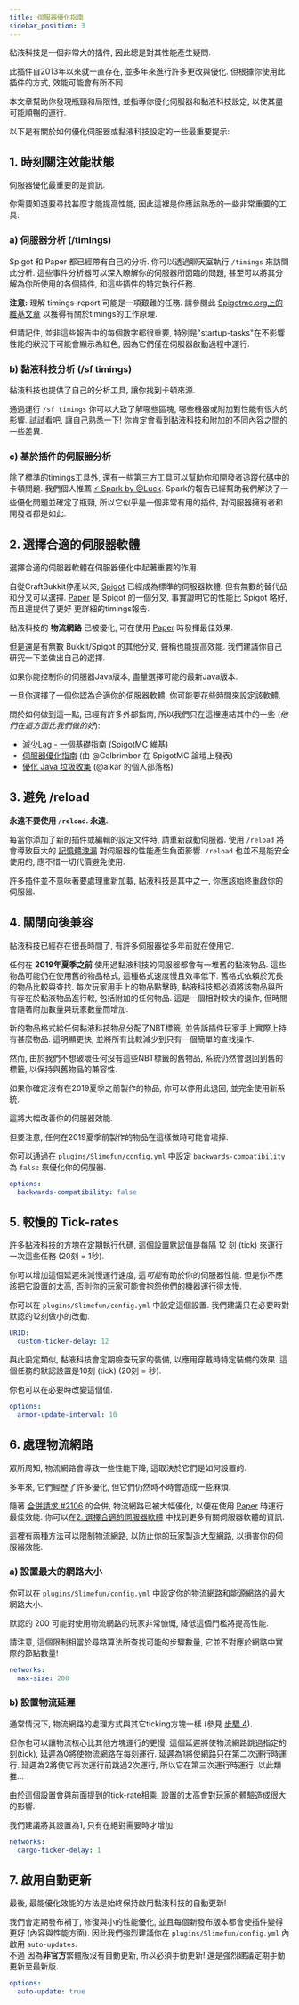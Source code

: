 ```yaml
---
title: 伺服器優化指南
sidebar_position: 3
---
```


黏液科技是一個非常大的插件, 因此總是對其性能產生疑問.

此插件自2013年以來就一直存在, 並多年來進行許多更改與優化. 但根據你使用此插件的方式, 效能可能會有所不同.

本文章幫助你發現瓶頸和局限性, 並指導你優化伺服器和黏液科技設定, 以使其盡可能順暢的運行.

以下是有關於如何優化伺服器或黏液科技設定的一些最重要提示:

## 1. 時刻關注效能狀態

伺服器優化最重要的是資訊.

你需要知道要尋找甚麼才能提高性能, 因此這裡是你應該熟悉的一些非常重要的工具:

### a) 伺服器分析 (/timings)

Spigot 和 Paper 都已經帶有自己的分析. 你可以透過聊天室執行 `/timings` 來訪問此分析. 這些事件分析器可以深入瞭解你的伺服器所面臨的問題, 甚至可以將其分解為你所使用的各個插件, 和這些插件的特定執行任務.

**注意:** 理解 timings-report 可能是一項艱難的任務. 請參閱此 [Spigotmc.org上的維基文章](https://www.spigotmc.org/wiki/timings/) 以獲得有關於timings的工作原理.

但請記住, 並非這些報告中的每個數字都很重要, 特別是"startup-tasks"在不影響性能的狀況下可能會顯示為紅色, 因為它們僅在伺服器啟動過程中運行.

### b) 黏液科技分析 (/sf timings)

黏液科技也提供了自己的分析工具, 讓你找到卡頓來源.

通過運行 `/sf timings` 你可以大致了解哪些區塊, 哪些機器或附加對性能有很大的影響. 試試看吧, 讓自己熟悉一下! 你肯定會看到黏液科技和附加的不同內容之間的一些差異.

### c) 基於插件的伺服器分析

除了標準的timings工具外, 還有一些第三方工具可以幫助你和開發者追蹤代碼中的卡頓問題. 我們個人推薦 [:zap: Spark by @Luck](https://www.spigotmc.org/resources/spark.57242/). Spark的報告已經幫助我們解決了一些優化問題並確定了瓶頸, 所以它似乎是一個非常有用的插件, 對伺服器擁有者和開發者都是如此.

## 2. 選擇合適的伺服器軟體

選擇合適的伺服器軟體在伺服器優化中起著重要的作用.

自從CraftBukkit停產以來, [Spigot](https://www.spigotmc.org/) 已經成為標準的伺服器軟體. 但有無數的替代品和分叉可以選擇. [Paper](https://papermc.io/) 是 Spigot 的一個分叉, 事實證明它的性能比 Spigot 略好, 而且還提供了更好 更詳細的timings報告.

黏液科技的 **物流網路** 已被優化, 可在使用 [Paper](https://papermc.io/) 時發揮最佳效果.

但是還是有無數 Bukkit/Spigot 的其他分叉, 聲稱也能提高效能. 我們建議你自己研究一下並做出自己的選擇.

如果你能控制你的伺服器Java版本, 盡量選擇可能的最新Java版本.

一旦你選擇了一個你認為合適你的伺服器軟體, 你可能要花些時間來設定該軟體.

關於如何做到這一點, 已經有許多外部指南, 所以我們只在這裡連結其中的一些 (*他們在這方面比我們做的好*):

* [減少Lag - 一個基礎指南](https://www.spigotmc.org/wiki/reducing-lag/) (SpigotMC 維基)
* [伺服器優化指南](https://www.spigotmc.org/threads/guide-server-optimization%E2%9A%A1.283181/) (由 @Celbrimbor 在 SpigotMC 論壇上發表)
* [優化 Java 垃圾收集](https://aikar.co/2018/07/02/tuning-the-jvm-g1gc-garbage-collector-flags-for-minecraft/) (@aikar 的個人部落格)

## 3. 避免 /reload

**永遠不要使用 `/reload`. 永遠.**

每當你添加了新的插件或編輯的設定文件時, 請重新啟動伺服器. 使用 `/reload` 將會導致巨大的 [記憶體洩漏](https://en.wikipedia.org/wiki/Memory_leak) 對伺服器的性能產生負面影響. `/reload` 也並不是能安全使用的, 應不惜一切代價避免使用.

許多插件並不意味著要處理重新加載, 黏液科技是其中之一, 你應該始終重啟你的伺服器.

## 4. 關閉向後兼容

黏液科技已經存在很長時間了, 有許多伺服器從多年前就在使用它.

任何在 **2019年夏季之前** 使用過黏液科技的伺服器都會有一堆舊的黏液物品. 這些物品可能仍在使用舊的物品格式, 這種格式速度慢且效率低下. 舊格式依賴於冗長的物品比較與查找. 每次玩家用手上的物品點擊時, 黏液科技都必須將該物品與所有存在於黏液物品進行較, 包括附加的任何物品. 這是一個相對較快的操作, 但時間會隨著附加數量與玩家數量而增加.

新的物品格式給任何黏液科技物品分配了NBT標籤, 並告訴插件玩家手上實際上持有甚麼物品. 這明顯更快, 並將所有比較減少到只有一個簡單的查找操作.

然而, 由於我們不想破壞任何沒有這些NBT標籤的舊物品, 系統仍然會退回到舊的標籤, 以保持與舊物品的兼容性.

如果你確定沒有在2019夏季之前製作的物品, 你可以停用此退回, 並完全使用新系統.

這將大幅改善你的伺服器效能.

但要注意, 任何在2019夏季前製作的物品在這樣做時可能會壞掉.

你可以通過在 `plugins/Slimefun/config.yml` 中設定 `backwards-compatibility` 為 `false` 來優化你的伺服器.

```yaml
options:
  backwards-compatibility: false
```

## 5. 較慢的 Tick-rates

許多黏液科技的方塊在定期執行代碼, 這個設置默認值是每隔 12 刻 (tick) 來運行一次這些任務 (20刻 = 1秒).

你可以增加這個延遲來減慢運行速度, 這*可能*有助於你的伺服器性能. 但是你不應該把它設置的太高, 否則你的玩家可能會抱怨他們的機器運行得太慢.

你可以在 `plugins/Slimefun/config.yml` 中設定這個設置. 我們建議只在必要時對默認的12刻做小的改動.

```yaml
URID:
  custom-ticker-delay: 12
```

與此設定類似, 黏液科技會定期檢查玩家的裝備, 以應用穿戴時特定裝備的效果. 這個任務的默認設置是10刻 (tick) (20刻 = 秒).

你也可以在必要時改變這個值.

```yaml
options:
  armor-update-interval: 10
```

## 6. 處理物流網路

眾所周知, 物流網路會導致一些性能下降, 這取決於它們是如何設置的.

多年來, 它們經歷了許多優化, 但它們仍然時不時會造成一些麻煩.

隨著 [合併請求 #2106](https://github.com/Slimefun/Slimefun4/pull/2106) 的合併, 物流網路已被大幅優化, 以便在使用 [Paper](https://papermc.io/) 時運行最佳效能. 你可以在[2. 選擇合適的伺服器軟體](#2-choosing-the-right-server-software) 中找到更多有關伺服器軟體的資訊.

這裡有兩種方法可以限制物流網路, 以防止你的玩家製造大型網路, 以損害你的伺服器效能.

### a) 設置最大的網路大小

你可以在 `plugins/Slimefun/config.yml` 中設定你的物流網路和能源網路的最大網路大小.

默認的 200 可能對使用物流網路的玩家非常慷慨, 降低這個門檻將提高性能.

請注意, 這個限制相當於尋路算法所查找可能的步驟數量, 它並不對應於網路中實際的節點數量!

```yaml
networks:
  max-size: 200
```

### b) 設置物流延遲

通常情況下, 物流網路的處理方式與其它ticking方塊一樣 (參見 [步驟 4](#4-slower-tick-rates)).

但你也可以讓物流核心比其他方塊運行的更慢. 這個延遲將使物流網路跳過指定的刻(tick), 延遲為0將使物流網路在每刻運行. 延遲為1將使網路只在第二次運行時運行. 延遲為2將使它再次運行前跳過2次運行, 所以它在第三次運行時運行. 以此類推...

由於這個設置會與前面提到的tick-rate相乘, 設置的太高會對玩家的體驗造成很大的影響.

我們建議將其設置為1, 只有在絕對需要時才增加.

```yaml
networks:
  cargo-ticker-delay: 1
```

## 7. 啟用自動更新

最後, 最能優化效能的方法是始終保持啟用黏液科技的自動更新!

我們會定期發布補丁, 修復與小的性能優化, 並且每個新發布版本都會使插件變得更好 (內容與性能方面). 因此我們強烈建議你在 `plugins/Slimefun/config.yml` 內啟用 `auto-updates`. <br> 不過 因為**非官方**繁體版沒有自動更新, 所以必須手動更新! 還是強烈建議定期手動更新至最新版.

```yaml
options:
  auto-update: true
```
